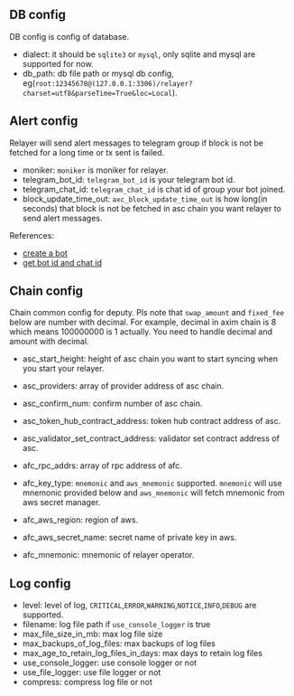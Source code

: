 ## DB config

DB config is config of database. 

+ dialect: it should be `sqlite3` or `mysql`, only sqlite and mysql are supported for now.
+ db_path: db file path or mysql db config, eg(`root:12345678@(127.0.0.1:3306)/relayer?charset=utf8&parseTime=True&loc=Local`).

## Alert config

Relayer will send alert messages to telegram group if block is not be fetched for a long time or tx sent is failed.

+ moniker: `moniker` is moniker for relayer.
+ telegram_bot_id: `telegram_bot_id` is your telegram bot id.
+ telegram_chat_id: `telegram_chat_id` is chat id of group your bot joined.
+ block_update_time_out: `axc_block_update_time_out` is how long(in seconds) that block is not be fetched in asc chain you want 
relayer to send alert messages.

References:
+ [create a bot](https://core.telegram.org/bots#6-botfather)
+ [get bot id and chat id](https://stackoverflow.com/questions/32423837/telegram-bot-how-to-get-a-group-chat-id)

## Chain config

Chain common config for deputy. Pls note that `swap_amount` and `fixed_fee` below are number with decimal. For example, decimal in axim chain 
is 8 which means 100000000 is 1 actually. You need to handle decimal and amount with decimal.

+ asc_start_height: height of asc chain you want to start syncing when you start your relayer.
+ asc_providers: array of provider address of asc chain.
+ asc_confirm_num: confirm number of asc chain.
+ asc_token_hub_contract_address: token hub contract address of asc.
+ asc_validator_set_contract_address: validator set contract address of asc.

+ afc_rpc_addrs: array of rpc address of afc.
+ afc_key_type:  `mnemonic` and `aws_mnemonic` supported. `mnemonic` will use mnemonic provided below and `aws_mnemonic`
 will fetch mnemonic from aws secret manager.
+ afc_aws_region: region of aws.
+ afc_aws_secret_name: secret name of private key in aws.
+ afc_mnemonic: mnemonic of relayer operator.

## Log config

+ level: level of log, `CRITICAL`,`ERROR`,`WARNING`,`NOTICE`,`INFO`,`DEBUG` are supported.
+ filename: log file path if `use_console_logger` is true
+ max_file_size_in_mb: max log file size
+ max_backups_of_log_files: max backups of log files
+ max_age_to_retain_log_files_in_days: max days to retain log files
+ use_console_logger: use console logger or not
+ use_file_logger: use file logger or not
+ compress: compress log file or not

